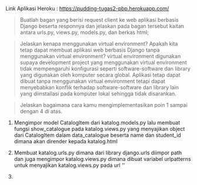 Link Aplikasi Heroku : https://pudding-tugas2-pbp.herokuapp.com/

> Buatlah bagan yang berisi request client ke web aplikasi berbasis Django beserta responnya dan jelaskan pada bagan tersebut kaitan antara urls.py, views.py, models.py, dan berkas html;

>Jelaskan kenapa menggunakan virtual environment? Apakah kita tetap dapat membuat aplikasi web berbasis Django tanpa menggunakan virtual environment?
virtual environment digunakan supaya development project yang menggunakan virtual environment tidak mempengaruhi konfigurasi seperti software-software dan library yang digunakan oleh komputer secara global. Aplikasi tetap dapat dibuat tanpa menggunakan virtual environment tetapi dapat menyebabkan konflik terhadap software-software dan library lain yang diinstallasi pada komputer lokal sehingga tidak disarankan.

>Jelaskan bagaimana cara kamu mengimplementasikan poin 1 sampai dengan 4 di atas.
1. Mengimpor model CatalogItem dari katalog.models.py lalu membuat fungsi show_catalogue pada katalog.views.py yang menyajikan object dari CatalogItem dalam data_catalogue beserta name dan student_id dimana akan dirender kepada katalog.html

2. Membuat katalog.urls.py dimana dari library django.urls diimpor path dan juga mengimpor katalog.views.py dimana dibuat variabel urlpatterns untuk menyajikan katalog.views.py pada url ''

3.